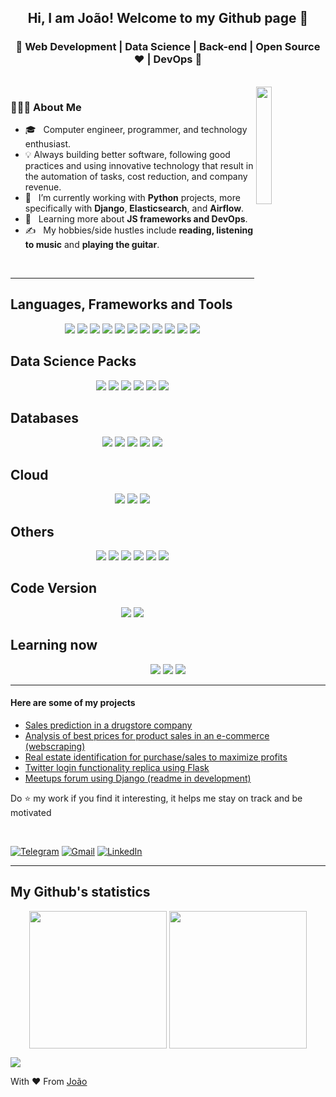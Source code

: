 <h2 align="center"> Hi, I am João! Welcome to my Github page 👋 </h2>

<h3 align="center">🚀 Web Development | Data Science | Back-end | Open Source ♥ | DevOps  🚀</h3>
  
<br>
<a href="https://open.spotify.com/user/12160623378" target="_blank">
<img align="right"  width="22%" src="https://spotify-github-profile.vercel.app/api/view?uid=12160623378&cover_image=true&theme=default" />
</a>

 <h3> 👨🏻‍💻 About Me </h3>
  
  - 🎓 &nbsp; Computer engineer, programmer, and technology enthusiast.
  - 💡 Always building better software, following good practices and using innovative technology that result in the automation of tasks, cost reduction, and company revenue.
  - 💼 &nbsp; I’m currently working with **Python** projects, more specifically with **Django**, **Elasticsearch**, and **Airflow**.
  - 🌱 &nbsp; Learning more about **JS frameworks and DevOps**.
  - ✍️ &nbsp;  My hobbies/side hustles include **reading, listening to music** and **playing the guitar**.  
  <br>
  <hr>

  <h2> Languages, Frameworks and Tools </h2>
  <div align="center">
    <img src="https://img.shields.io/badge/python%20-%2314354C.svg?&style=for-the-badge&logo=python&logoColor=white" /> 
    <img src="https://img.shields.io/badge/JavaScript-323330?style=for-the-badge&logo=javascript&logoColor=F7DF1E" />
    <img src="https://img.shields.io/badge/Django-092E20?style=for-the-badge&logo=django&logoColor=green" />
    <img src="https://img.shields.io/badge/DJANGO-REST-ff1709?style=for-the-badge&logo=django&logoColor=white&color=ff1709&labelColor=gray" />
    <img src="https://img.shields.io/badge/Flask-000000?style=for-the-badge&logo=flask&logoColor=white" />
    <img src="https://img.shields.io/badge/html5%20-%23E34F26.svg?&style=for-the-badge&logo=html5&logoColor=white" />
    <img src="https://img.shields.io/badge/css3%20-%231572B6.svg?&style=for-the-badge&logo=css3&logoColor=white" />
    <img src="https://img.shields.io/badge/Bootstrap-563D7C?style=for-the-badge&logo=bootstrap&logoColor=white" />
    <img src="https://img.shields.io/badge/pycharm-143?style=for-the-badge&logo=pycharm&logoColor=black&color=black&labelColor=green" />
    <img src="https://img.shields.io/badge/Visual_Studio_Code-0078D4?style=for-the-badge&logo=visual%20studio%20code&logoColor=white" />
    <img src="https://img.shields.io/badge/sublime_text-%23575757.svg?&style=for-the-badge&logo=sublime-text&logoColor=important" />
  </div>
  
  <h2> Data Science Packs </h2>
  <div align="center"> 
    <img src="https://img.shields.io/badge/Pandas-2C2D72?style=for-the-badge&logo=pandas&logoColor=white" />  
    <img src="https://img.shields.io/badge/Numpy-777BB4?style=for-the-badge&logo=numpy&logoColor=white" />
    <img src="https://img.shields.io/badge/Streamlit-FF4B4B?style=for-the-badge&logo=Streamlit&logoColor=white" />   
    <img src="https://img.shields.io/badge/Plotly-239120?style=for-the-badge&logo=plotly&logoColor=white" />  
    <img src="https://img.shields.io/badge/SciPy-654FF0?style=for-the-badge&logo=SciPy&logoColor=white" />
    <img src="https://img.shields.io/badge/scikit--learn-%23F7931E.svg?style=for-the-badge&logo=scikit-learn&logoColor=white" />
  </div>
    
  <h2> Databases </h2>
  <div align="center">
    <img src="https://img.shields.io/badge/MySQL-005C84?style=for-the-badge&logo=mysql&logoColor=white"/>
    <img src="https://img.shields.io/badge/PostgreSQL-316192?style=for-the-badge&logo=postgresql&logoColor=white" />
    <img src="https://img.shields.io/badge/SQLite-07405E?style=for-the-badge&logo=sqlite&logoColor=white" />
    <img src="https://img.shields.io/badge/redis-%23DD0031.svg?&style=for-the-badge&logo=redis&logoColor=white" />
    <img src="https://img.shields.io/badge/Elastic_Search-005571?style=for-the-badge&logo=elasticsearch&logoColor=white" />
  </div>
  
  <h2> Cloud </h2>
  <div align="center">
    <img src="https://img.shields.io/badge/Amazon_AWS-FF9900?style=for-the-badge&logo=amazonaws&logoColor=white"/>
    <img src="https://img.shields.io/badge/Digital_Ocean-0080FF?style=for-the-badge&logo=DigitalOcean&logoColor=white" />
    <img src="https://img.shields.io/badge/Heroku-430098?style=for-the-badge&logo=heroku&logoColor=white" />
  </div>
  
  <h2>Others</h2>
  <div align="center">
      <img src="https://img.shields.io/badge/Linux-FCC624?style=for-the-badge&logo=linux&logoColor=black" />
      <img src="https://img.shields.io/badge/Docker-2CA5E0?style=for-the-badge&logo=docker&logoColor=white"/>
      <img src="https://img.shields.io/badge/Insomnia-5849be?style=for-the-badge&logo=Insomnia&logoColor=white"/>
      <img src="https://img.shields.io/badge/Postman-FF6C37?style=for-the-badge&logo=postman&logoColor=white" />
      <img src="https://img.shields.io/badge/-Swagger-%23Clojure?style=for-the-badge&logo=swagger&logoColor=white"/>
      <img src="https://img.shields.io/badge/Apache%20Airflow-017CEE?style=for-the-badge&logo=Apache%20Airflow&logoColor=white" />
  </div>
  
  <h2> Code Version </h2>
  <div align="center">
        <img src="https://img.shields.io/badge/GitHub-100000?style=for-the-badge&logo=github&logoColor=white" />
        <img src="https://img.shields.io/badge/GitLab-330F63?style=for-the-badge&logo=gitlab&logoColor=white" />
  </div>
  
  <h2>Learning now</h2>
  <div align="center">
    <img src="https://img.shields.io/badge/FastAPI-005571?style=for-the-badge&logo=fastapi"/>
    <img src="https://img.shields.io/badge/React-20232A?style=for-the-badge&logo=react&logoColor=61DAFB"/>
    <img src="https://img.shields.io/badge/Flutter-02569B?style=for-the-badge&logo=flutter&logoColor=white"/>
  </div>          
  
  <hr>
  
  
#### Here are some of my projects

- [Sales prediction in a drugstore company](https://github.com/rmendes1/rossmann_sales)
- [Analysis of best prices for product sales in an e-commerce (webscraping)](https://github.com/rmendes1/star-jeans)
- [Real estate identification for purchase/sales to maximize profits](https://github.com/rmendes1/house-rocket)
- [Twitter login functionality replica using Flask](https://github.com/rmendes1/tuirer_flask)
- [Meetups forum using Django (readme in development)](https://github.com/rmendes1/album_meetups)


 Do :star: my work if you find it interesting, it helps me stay on track and be motivated

<br>

[![Telegram](https://img.shields.io/badge/-TELEGRAM-2CA5E0?style=for-the-badge&logo=telegram&logoColor=white)](https://t.me/joaormendes)
[![Gmail](https://img.shields.io/badge/-GMAIL-D14836?style=for-the-badge&logo=gmail&logoColor=white)](mailto:joaorenatomendes@gmail.com)
[![LinkedIn](https://img.shields.io/badge/-LINKEDIN-0077B5?style=for-the-badge&logo=linkedin&logoColor=white)](https://www.linkedin.com/in/joaorenatomendes/)

</p>
<hr \>
<p align="center">

## My Github's statistics

<p align=center>
<img height=220 align=center src="https://github-readme-stats.vercel.app/api?username=rmendes1&show_icons=true&theme=dark" />
<img height=220 align="center" src="https://github-readme-stats.vercel.app/api/top-langs/?username=rmendes1&bg_color=20232a&title_color=61dafb&icon_color=a960ff&text_color=ffffff" />
  </a>
</p>

<img src="https://activity-graph.herokuapp.com/graph?username=rmendes1&theme=xcode" />

With ❤️ From [João](https://github.com/rmendes1)
